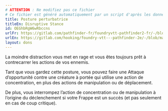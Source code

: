 ```yaml
---
# ATTENTION : Ne modifiez pas ce fichier
# Ce fichier est généré automatiquement par un script d'après les données du module Foundry VTT officiel et de sa traduction
title: Posture perturbatrice
titleEn: Disruptive Stance
id: OEGhbRgW6wRbccns
urlFr: https://gitlab.com/pathfinder-fr/foundryvtt-pathfinder2-fr/-/blob/master/data/feats/OEGhbRgW6wRbccns.htm
urlEn: https://gitlab.com/hooking/foundry-vtt---pathfinder-2e/-/blob/master/packs/data/feats.db/disruptive-stance.json
layout: dons
---
```

La moindre distraction vous met en rage et vous êtes toujours prêt à contrecarrer les actions de vos ennemis.

Tant que vous gardez cette posture, vous pouvez faire une Attaque d’opportunité contre une créature à portée qui utilise une action de concentration, en plus des actions de manipulation ou de déplacement.

De plus, vous interrompez l’action de concentration ou de manipulation à l’origine du déclenchement si votre Frappe est un succès (et pas seulement en cas de coup critique).
